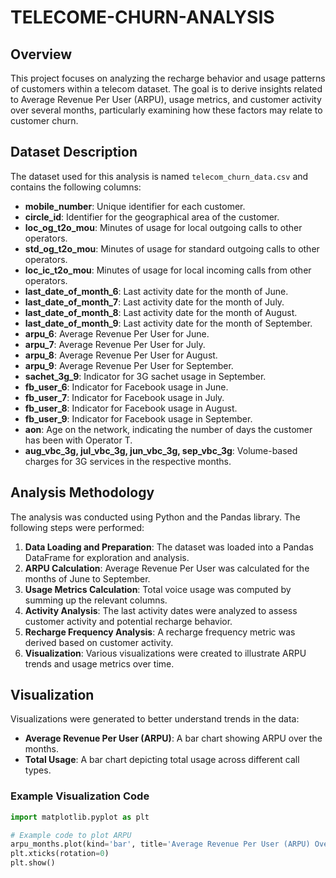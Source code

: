 # TELECOME-CHURN-ANALYSIS
## Overview
This project focuses on analyzing the recharge behavior and usage patterns of customers within a telecom dataset. The goal is to derive insights related to Average Revenue Per User (ARPU), usage metrics, and customer activity over several months, particularly examining how these factors may relate to customer churn.

## Dataset Description
The dataset used for this analysis is named `telecom_churn_data.csv` and contains the following columns:

- **mobile_number**: Unique identifier for each customer.
- **circle_id**: Identifier for the geographical area of the customer.
- **loc_og_t2o_mou**: Minutes of usage for local outgoing calls to other operators.
- **std_og_t2o_mou**: Minutes of usage for standard outgoing calls to other operators.
- **loc_ic_t2o_mou**: Minutes of usage for local incoming calls from other operators.
- **last_date_of_month_6**: Last activity date for the month of June.
- **last_date_of_month_7**: Last activity date for the month of July.
- **last_date_of_month_8**: Last activity date for the month of August.
- **last_date_of_month_9**: Last activity date for the month of September.
- **arpu_6**: Average Revenue Per User for June.
- **arpu_7**: Average Revenue Per User for July.
- **arpu_8**: Average Revenue Per User for August.
- **arpu_9**: Average Revenue Per User for September.
- **sachet_3g_9**: Indicator for 3G sachet usage in September.
- **fb_user_6**: Indicator for Facebook usage in June.
- **fb_user_7**: Indicator for Facebook usage in July.
- **fb_user_8**: Indicator for Facebook usage in August.
- **fb_user_9**: Indicator for Facebook usage in September.
- **aon**: Age on the network, indicating the number of days the customer has been with Operator T.
- **aug_vbc_3g, jul_vbc_3g, jun_vbc_3g, sep_vbc_3g**: Volume-based charges for 3G services in the respective months.

## Analysis Methodology
The analysis was conducted using Python and the Pandas library. The following steps were performed:

1. **Data Loading and Preparation**: The dataset was loaded into a Pandas DataFrame for exploration and analysis.
2. **ARPU Calculation**: Average Revenue Per User was calculated for the months of June to September.
3. **Usage Metrics Calculation**: Total voice usage was computed by summing up the relevant columns.
4. **Activity Analysis**: The last activity dates were analyzed to assess customer activity and potential recharge behavior.
5. **Recharge Frequency Analysis**: A recharge frequency metric was derived based on customer activity.
6. **Visualization**: Various visualizations were created to illustrate ARPU trends and usage metrics over time.

## Visualization
Visualizations were generated to better understand trends in the data:

- **Average Revenue Per User (ARPU)**: A bar chart showing ARPU over the months.
- **Total Usage**: A bar chart depicting total usage across different call types.

### Example Visualization Code
```python
import matplotlib.pyplot as plt

# Example code to plot ARPU
arpu_months.plot(kind='bar', title='Average Revenue Per User (ARPU) Over Months', ylabel='ARPU', xlabel='Month', figsize=(8, 5))
plt.xticks(rotation=0)
plt.show()
